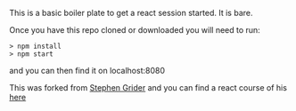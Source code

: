 This is a basic boiler plate to get a react session started.  It is bare.

Once you have this repo cloned or downloaded you will need to run:
```
> npm install
> npm start
```
and you can then find it on localhost:8080

This was forked from [Stephen Grider](https://github.com/StephenGrider) and you can find a react course of his [here](https://www.udemy.com/react-redux/)

